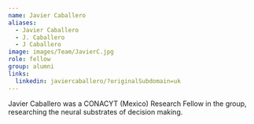 ```yaml
---
name: Javier Caballero
aliases:
  - Javier Caballero
  - J. Caballero
  - J Caballero
image: images/Team/JavierC.jpg
role: fellow
group: alumni
links:
  linkedin: javiercaballero/?originalSubdomain=uk
---
```


Javier Caballero was a CONACYT (Mexico) Research Fellow in the group, researching the neural substrates of decision making. 
